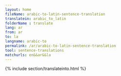 ```yaml
---
layout: home
fileName: arabic-to-latin-sentence-translation
translatein: arabic_to_latin
folderName : translate
lang: ar
from: ar
to: la
langname: arabic-to
permalink: /ar/arabic-to-latin-sentence-translation
tool: sentence-translations
matchurls: en&&ar&&la
---
```

{% include section/translateinto.html %}
